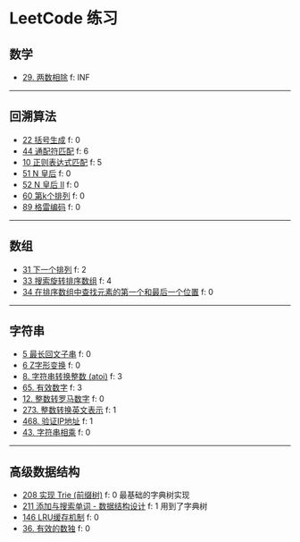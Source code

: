 # LeetCode 练习

## 数学

- [29. 两数相除](29) f: INF

---

## 回溯算法

- [22 括号生成](22) f: 0
- [44 通配符匹配](44) f: 6
- [10 正则表达式匹配](10) f: 5
- [51 N 皇后](51) f: 0 
- [52 N 皇后 II](52) f: 0
- [60 第k个排列](60) f: 0
- [89 格雷编码](89) f: 0

---

## 数组

- [31 下一个排列](31) f: 2
- [33 搜索旋转排序数组](33) f: 4
- [34 在排序数组中查找元素的第一个和最后一个位置](34) f: 0

---

## 字符串

- [5 最长回文子串](5) f: 0
- [6 Z字形变换](6) f: 0
- [8. 字符串转换整数 (atoi)](8) f: 3
- [65. 有效数字](65) f: 3
- [12. 整数转罗马数字](12) f: 0
- [273. 整数转换英文表示](273) f: 1
- [468. 验证IP地址](468) f: 1
- [43. 字符串相乘](43) f: 0

---

## 高级数据结构

- [208 实现 Trie (前缀树)](208) f: 0 最基础的字典树实现
- [211 添加与搜索单词 - 数据结构设计](211) f: 1 用到了字典树
- [146 LRU缓存机制](146) f: 0
- [36. 有效的数独](36) f: 0 
